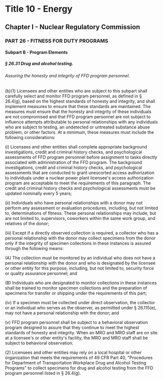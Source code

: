 
# Title 10 - Energy
## Chapter I - Nuclear Regulatory Commission
### PART 26 - FITNESS FOR DUTY PROGRAMS
#### Subpart B - Program Elements
##### § 26.31 Drug and alcohol testing.
###### Assuring the honesty and integrity of FFD program personnel.

(b)(1) Licensees and other entities who are subject to this subpart shall carefully select and monitor FFD program personnel, as defined in § 26.4(g), based on the highest standards of honesty and integrity, and shall implement measures to ensure that these standards are maintained. The measures must ensure that the honesty and integrity of these individuals are not compromised and that FFD program personnel are not subject to influence attempts attributable to personal relationships with any individuals who are subject to testing, an undetected or untreated substance abuse problem, or other factors. At a minimum, these measures must include the following considerations:

(i) Licensees and other entities shall complete appropriate background investigations, credit and criminal history checks, and psychological assessments of FFD program personnel before assignment to tasks directly associated with administration of the FFD program. The background investigations, credit and criminal history checks, and psychological assessments that are conducted to grant unescorted access authorization to individuals under a nuclear power plant licensee's access authorization program are acceptable to meet the requirements of this paragraph. The credit and criminal history checks and psychological assessments must be updated nominally every 5 years;

(ii) Individuals who have personal relationships with a donor may not perform any assessment or evaluation procedures, including, but not limited to, determinations of fitness. These personal relationships may include, but are not limited to, supervisors, coworkers within the same work group, and relatives of the donor;

(iii) Except if a directly observed collection is required, a collector who has a personal relationship with the donor may collect specimens from the donor only if the integrity of specimen collections in these instances is assured through the following means:

(A) The collection must be monitored by an individual who does not have a personal relationship with the donor and who is designated by the licensee or other entity for this purpose, including, but not limited to, security force or quality assurance personnel; and

(B) Individuals who are designated to monitor collections in these instances shall be trained to monitor specimen collections and the preparation of specimens for transfer or shipping under the requirements of this part;

(iv) If a specimen must be collected under direct observation, the collector or an individual who serves as the observer, as permitted under § 26.115(e), may not have a personal relationship with the donor; and

(v) FFD program personnel shall be subject to a behavioral observation program designed to assure that they continue to meet the highest standards of honesty and integrity. When an MRO and MRO staff are on site at a licensee's or other entity's facility, the MRO and MRO staff shall be subject to behavioral observation.

(2) Licensees and other entities may rely on a local hospital or other organization that meets the requirements of 49 CFR Part 40, "Procedures for Department of Transportation Workplace Drug and Alcohol Testing Programs" to collect specimens for drug and alcohol testing from the FFD program personnel listed in § 26.4(g).
